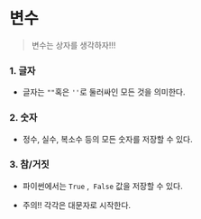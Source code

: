 # 변수

> 변수는 상자를 생각하자!!!



### 1. 글자

- 글자는 `""`혹은 `''`로 둘러싸인 모든 것을 의미한다.

### 2. 숫자

- 정수, 실수, 복소수 등의 모든 숫자를 저장할 수 있다.

### 3. 참/거짓

- 파이썬에서는 `True` ,` False` 값을 저장할 수 있다.

- 주의!! 각각은 대문자로 시작한다.